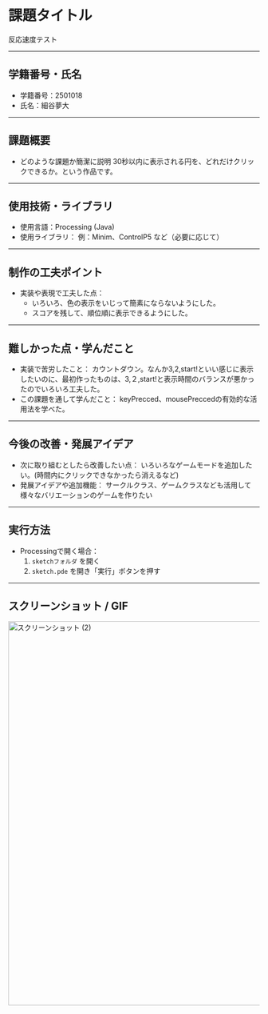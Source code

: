 
# 課題タイトル
反応速度テスト

---

## 学籍番号・氏名
- 学籍番号：2501018
- 氏名：細谷夢大

---

## 課題概要
- どのような課題か簡潔に説明
  30秒以内に表示される円を、どれだけクリックできるか。という作品です。

---

## 使用技術・ライブラリ
- 使用言語：Processing (Java)
- 使用ライブラリ：
  例：Minim、ControlP5 など（必要に応じて）

---

## 制作の工夫ポイント
- 実装や表現で工夫した点：
  - いろいろ、色の表示をいじって簡素にならないようにした。
  - スコアを残して、順位順に表示できるようにした。

---

## 難しかった点・学んだこと
- 実装で苦労したこと：
  カウントダウン。なんか3,2,start!といい感じに表示したいのに、最初作ったものは、3,２,start!と表示時間のバランスが悪かったのでいろいろ工夫した。
- この課題を通して学んだこと：
  keyPrecced、mousePreccedの有効的な活用法を学べた。
---

## 今後の改善・発展アイデア
- 次に取り組むとしたら改善したい点：
  いろいろなゲームモードを追加したい。(時間内にクリックできなかったら消えるなど)
- 発展アイデアや追加機能：
  サークルクラス、ゲームクラスなども活用して様々なバリエーションのゲームを作りたい

---

## 実行方法
- Processingで開く場合：
  1. `sketchフォルダ` を開く
  2. `sketch.pde` を開き「実行」ボタンを押す

---

## スクリーンショット / GIF
<img width="1366" height="768" alt="スクリーンショット (2)" src="https://github.com/user-attachments/assets/8a984644-4f7e-4771-8cd9-595ede179712" />

